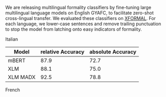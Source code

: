 We are releasing multilingual formality classifiers by fine-tuning large multilingual language models on English GYAFC, to facilitate zero-shot cross-lingual transfer. We evaluated these classifiers on [XFORMAL](https://arxiv.org/abs/2104.04108). For each language, we lower-case sentences and remove trailing punctuation to stop the model from latching onto easy indicators of formality.

Italian

| Model    | relative Accuracy | absolute Accuracy |
|----------|-------------------|-------------------|
| mBERT    | 87.9              | 72.7              |
| XLM      | 88.1              | 75.0              |
| XLM MADX | 92.5              | 78.8              |

French



